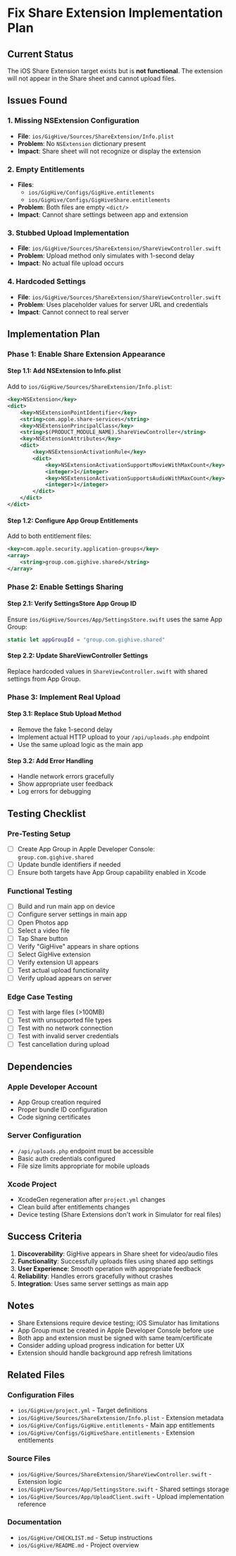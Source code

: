 # Fix Share Extension Implementation Plan

## Current Status
The iOS Share Extension target exists but is **not functional**. The extension will not appear in the Share sheet and cannot upload files.

## Issues Found

### 1. Missing NSExtension Configuration
- **File**: `ios/GigHive/Sources/ShareExtension/Info.plist`
- **Problem**: No `NSExtension` dictionary present
- **Impact**: Share sheet will not recognize or display the extension

### 2. Empty Entitlements
- **Files**: 
  - `ios/GigHive/Configs/GigHive.entitlements`
  - `ios/GigHive/Configs/GigHiveShare.entitlements`
- **Problem**: Both files are empty `<dict/>`
- **Impact**: Cannot share settings between app and extension

### 3. Stubbed Upload Implementation
- **File**: `ios/GigHive/Sources/ShareExtension/ShareViewController.swift`
- **Problem**: Upload method only simulates with 1-second delay
- **Impact**: No actual file upload occurs

### 4. Hardcoded Settings
- **File**: `ios/GigHive/Sources/ShareExtension/ShareViewController.swift`
- **Problem**: Uses placeholder values for server URL and credentials
- **Impact**: Cannot connect to real server

## Implementation Plan

### Phase 1: Enable Share Extension Appearance

#### Step 1.1: Add NSExtension to Info.plist
Add to `ios/GigHive/Sources/ShareExtension/Info.plist`:
```xml
<key>NSExtension</key>
<dict>
    <key>NSExtensionPointIdentifier</key>
    <string>com.apple.share-services</string>
    <key>NSExtensionPrincipalClass</key>
    <string>$(PRODUCT_MODULE_NAME).ShareViewController</string>
    <key>NSExtensionAttributes</key>
    <dict>
        <key>NSExtensionActivationRule</key>
        <dict>
            <key>NSExtensionActivationSupportsMovieWithMaxCount</key>
            <integer>1</integer>
            <key>NSExtensionActivationSupportsAudioWithMaxCount</key>
            <integer>1</integer>
        </dict>
    </dict>
</dict>
```

#### Step 1.2: Configure App Group Entitlements
Add to both entitlement files:
```xml
<key>com.apple.security.application-groups</key>
<array>
    <string>group.com.gighive.shared</string>
</array>
```

### Phase 2: Enable Settings Sharing

#### Step 2.1: Verify SettingsStore App Group ID
Ensure `ios/GigHive/Sources/App/SettingsStore.swift` uses the same App Group:
```swift
static let appGroupId = "group.com.gighive.shared"
```

#### Step 2.2: Update ShareViewController Settings
Replace hardcoded values in `ShareViewController.swift` with shared settings from App Group.

### Phase 3: Implement Real Upload

#### Step 3.1: Replace Stub Upload Method
- Remove the fake 1-second delay
- Implement actual HTTP upload to your `/api/uploads.php` endpoint
- Use the same upload logic as the main app

#### Step 3.2: Add Error Handling
- Handle network errors gracefully
- Show appropriate user feedback
- Log errors for debugging

## Testing Checklist

### Pre-Testing Setup
- [ ] Create App Group in Apple Developer Console: `group.com.gighive.shared`
- [ ] Update bundle identifiers if needed
- [ ] Ensure both targets have App Group capability enabled in Xcode

### Functional Testing
- [ ] Build and run main app on device
- [ ] Configure server settings in main app
- [ ] Open Photos app
- [ ] Select a video file
- [ ] Tap Share button
- [ ] Verify "GigHive" appears in share options
- [ ] Select GigHive extension
- [ ] Verify extension UI appears
- [ ] Test actual upload functionality
- [ ] Verify upload appears on server

### Edge Case Testing
- [ ] Test with large files (>100MB)
- [ ] Test with unsupported file types
- [ ] Test with no network connection
- [ ] Test with invalid server credentials
- [ ] Test cancellation during upload

## Dependencies

### Apple Developer Account
- App Group creation required
- Proper bundle ID configuration
- Code signing certificates

### Server Configuration
- `/api/uploads.php` endpoint must be accessible
- Basic auth credentials configured
- File size limits appropriate for mobile uploads

### Xcode Project
- XcodeGen regeneration after `project.yml` changes
- Clean build after entitlements changes
- Device testing (Share Extensions don't work in Simulator for real files)

## Success Criteria

1. **Discoverability**: GigHive appears in Share sheet for video/audio files
2. **Functionality**: Successfully uploads files using shared app settings
3. **User Experience**: Smooth operation with appropriate feedback
4. **Reliability**: Handles errors gracefully without crashes
5. **Integration**: Uses same server settings as main app

## Notes

- Share Extensions require device testing; iOS Simulator has limitations
- App Group must be created in Apple Developer Console before use
- Both app and extension must be signed with same team/certificate
- Consider adding upload progress indication for better UX
- Extension should handle background app refresh limitations

## Related Files

### Configuration Files
- `ios/GigHive/project.yml` - Target definitions
- `ios/GigHive/Sources/ShareExtension/Info.plist` - Extension metadata
- `ios/GigHive/Configs/GigHive.entitlements` - Main app entitlements  
- `ios/GigHive/Configs/GigHiveShare.entitlements` - Extension entitlements

### Source Files
- `ios/GigHive/Sources/ShareExtension/ShareViewController.swift` - Extension logic
- `ios/GigHive/Sources/App/SettingsStore.swift` - Shared settings storage
- `ios/GigHive/Sources/App/UploadClient.swift` - Upload implementation reference

### Documentation
- `ios/GigHive/CHECKLIST.md` - Setup instructions
- `ios/GigHive/README.md` - Project overview
